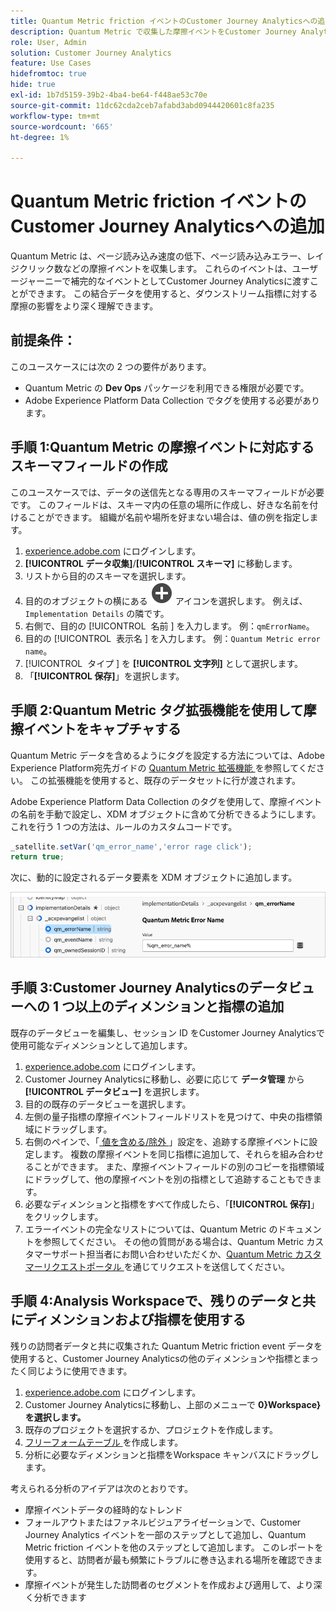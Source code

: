 ```yaml
---
title: Quantum Metric friction イベントのCustomer Journey Analyticsへの追加
description: Quantum Metric で収集した摩擦イベントをCustomer Journey Analyticsの行動データに追加して、CJAのインサイトに深みを持たせます。
role: User, Admin
solution: Customer Journey Analytics
feature: Use Cases
hidefromtoc: true
hide: true
exl-id: 1b7d5159-39b2-4ba4-be64-f448ae53c70e
source-git-commit: 11dc62cda2ceb7afabd3abd0944420601c8fa235
workflow-type: tm+mt
source-wordcount: '665'
ht-degree: 1%

---
```


# Quantum Metric friction イベントのCustomer Journey Analyticsへの追加

Quantum Metric は、ページ読み込み速度の低下、ページ読み込みエラー、レイジクリック数などの摩擦イベントを収集します。 これらのイベントは、ユーザージャーニーで補完的なイベントとしてCustomer Journey Analyticsに渡すことができます。 この結合データを使用すると、ダウンストリーム指標に対する摩擦の影響をより深く理解できます。

## 前提条件：

このユースケースには次の 2 つの要件があります。

* Quantum Metric の **Dev Ops** パッケージを利用できる権限が必要です。
* Adobe Experience Platform Data Collection でタグを使用する必要があります。

## 手順 1:Quantum Metric の摩擦イベントに対応するスキーマフィールドの作成

このユースケースでは、データの送信先となる専用のスキーマフィールドが必要です。 このフィールドは、スキーマ内の任意の場所に作成し、好きな名前を付けることができます。 組織が名前や場所を好まない場合は、値の例を指定します。

1. [experience.adobe.com](https://experience.adobe.com) にログインします。
1. **[!UICONTROL データ収集]**/**[!UICONTROL スキーマ]** に移動します。
1. リストから目的のスキーマを選択します。
1. 目的のオブジェクトの横にある ![ フィールドを追加 ](/help/assets/icons/AddCircle.svg) アイコンを選択します。 例えば、`Implementation Details` の隣です。
1. 右側で、目的の [!UICONTROL &#x200B; 名前 &#x200B;] を入力します。 例：`qmErrorName`。
1. 目的の [!UICONTROL &#x200B; 表示名 &#x200B;] を入力します。 例：`Quantum Metric error name`。
1. [!UICONTROL &#x200B; タイプ &#x200B;] を **[!UICONTROL 文字列]** として選択します。
1. 「**[!UICONTROL 保存]**」を選択します。

## 手順 2:Quantum Metric タグ拡張機能を使用して摩擦イベントをキャプチャする

Quantum Metric データを含めるようにタグを設定する方法については、Adobe Experience Platform宛先ガイドの [Quantum Metric 拡張機能 ](https://experienceleague.adobe.com/ja/docs/experience-platform/destinations/catalog/analytics/quantum-metric) を参照してください。 この拡張機能を使用すると、既存のデータセットに行が渡されます。

Adobe Experience Platform Data Collection のタグを使用して、摩擦イベントの名前を手動で設定し、XDM オブジェクトに含めて分析できるようにします。 これを行う 1 つの方法は、ルールのカスタムコードです。

```js
_satellite.setVar('qm_error_name','error rage click');
return true;
```

次に、動的に設定されるデータ要素を XDM オブジェクトに追加します。

![Quantum Metric エラー名のスクリーンショット ](assets/error-name.png)

## 手順 3:Customer Journey Analyticsのデータビューへの 1 つ以上のディメンションと指標の追加

既存のデータビューを編集し、セッション ID をCustomer Journey Analyticsで使用可能なディメンションとして追加します。

1. [experience.adobe.com](https://experience.adobe.com) にログインします。
1. Customer Journey Analyticsに移動し、必要に応じて **データ管理** から **[!UICONTROL データビュー]** を選択します。
1. 目的の既存のデータビューを選択します。
1. 左側の量子指標の摩擦イベントフィールドリストを見つけて、中央の指標領域にドラッグします。
1. 右側のペインで、「[ 値を含める/除外 ](/help/data-views/component-settings/include-exclude-values.md)」設定を、追跡する摩擦イベントに設定します。 複数の摩擦イベントを同じ指標に追加して、それらを組み合わせることができます。 また、摩擦イベントフィールドの別のコピーを指標領域にドラッグして、他の摩擦イベントを別の指標として追跡することもできます。
1. 必要なディメンションと指標をすべて作成したら、「**[!UICONTROL 保存]**」をクリックします。
1. エラーイベントの完全なリストについては、Quantum Metric のドキュメントを参照してください。 その他の質問がある場合は、Quantum Metric カスタマーサポート担当者にお問い合わせいただくか、[Quantum Metric カスタマーリクエストポータル ](https://community.quantummetric.com/s/public-support-page) を通じてリクエストを送信してください。

## 手順 4:Analysis Workspaceで、残りのデータと共にディメンションおよび指標を使用する

残りの訪問者データと共に収集された Quantum Metric friction event データを使用すると、Customer Journey Analyticsの他のディメンションや指標とまったく同じように使用できます。

1. [experience.adobe.com](https://experience.adobe.com) にログインします。
1. Customer Journey Analyticsに移動し、上部のメニューで **0&rbrace;Workspace&rbrace; を選択します。**
1. 既存のプロジェクトを選択するか、プロジェクトを作成します。
1. [ フリーフォームテーブル ](/help/analysis-workspace/visualizations/freeform-table/freeform-table.md) を作成します。
1. 分析に必要なディメンションと指標をWorkspace キャンバスにドラッグします。

考えられる分析のアイデアは次のとおりです。

* 摩擦イベントデータの経時的なトレンド
* フォールアウトまたはファネルビジュアライゼーションで、Customer Journey Analytics イベントを一部のステップとして追加し、Quantum Metric friction イベントを他のステップとして追加します。 このレポートを使用すると、訪問者が最も頻繁にトラブルに巻き込まれる場所を確認できます。
* 摩擦イベントが発生した訪問者のセグメントを作成および適用して、より深く分析できます
